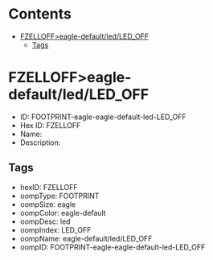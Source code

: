 



Contents
========

* [FZELLOFF>eagle-default/led/LED_OFF](#fzelloffeagle-defaultledled_off)
	* [Tags](#tags)

# FZELLOFF>eagle-default/led/LED_OFF

- ID: FOOTPRINT-eagle-eagle-default-led-LED_OFF
- Hex ID: FZELLOFF
- Name: 
- Description: 

## Tags

- hexID: FZELLOFF
- oompType: FOOTPRINT
- oompSize: eagle
- oompColor: eagle-default
- oompDesc: led
- oompIndex: LED_OFF
- oompName: eagle-default/led/LED_OFF
- oompID: FOOTPRINT-eagle-eagle-default-led-LED_OFF
